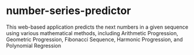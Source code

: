 # number-series-predictor
This web-based application predicts the next numbers in a given sequence using various mathematical methods, including Arithmetic Progression, Geometric Progression, Fibonacci Sequence, Harmonic Progression, and Polynomial Regression
